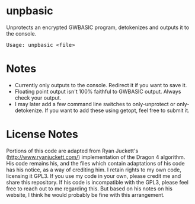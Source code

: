 # unpbasic
Unprotects an encrypted GWBASIC program, detokenizes and outputs it to the console.

<pre>
Usage: unpbasic &lt;file&gt;
</pre>

# Notes
* Currently only outputs to the console. Redirect it if you want to save it.
* Floating point output isn't 100% faithful to GWBASIC output. Always check your output.
* I may later add a few command line switches to only-unprotect or only-detokenize. If you want to add these using getopt, feel free to submit it.

# License Notes
Portions of this code are adapted from Ryan Juckett's (http://www.ryanjuckett.com/) implementation of the Dragon 4 algorithm. His code remains his, and the files which contain adaptations of his code has his notice, as a way of crediting him. I retain rights to my own code, licensing it GPL3. If you use my code in your own, please credit me and share this repository. If his code is incompatible with the GPL3, please feel free to reach out to me regarding this. But based on his notes on his website, I think he would probably be fine with this arrangement.
